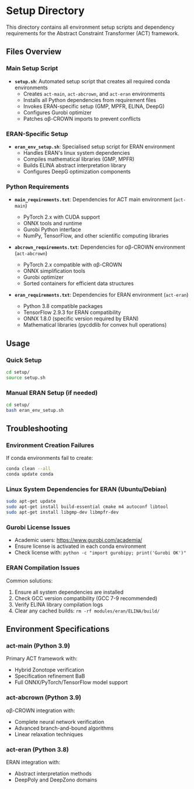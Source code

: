 # Setup Directory

This directory contains all environment setup scripts and dependency requirements for the Abstract Constraint Transformer (ACT) framework.

## Files Overview

### Main Setup Script
- **`setup.sh`**: Automated setup script that creates all required conda environments
  - Creates `act-main`, `act-abcrown`, and `act-eran` environments
  - Installs all Python dependencies from requirement files
  - Invokes ERAN-specific setup (GMP, MPFR, ELINA, DeepG)
  - Configures Gurobi optimizer
  - Patches αβ-CROWN imports to prevent conflicts

### ERAN-Specific Setup
- **`eran_env_setup.sh`**: Specialised setup script for ERAN environment
  - Handles ERAN's linux system dependencies
  - Compiles mathematical libraries (GMP, MPFR)
  - Builds ELINA abstract interpretation library
  - Configures DeepG optimization components

### Python Requirements
- **`main_requirements.txt`**: Dependencies for ACT main environment (`act-main`)
  - PyTorch 2.x with CUDA support
  - ONNX tools and runtime
  - Gurobi Python interface
  - NumPy, TensorFlow, and other scientific computing libraries

- **`abcrown_requirements.txt`**: Dependencies for αβ-CROWN environment (`act-abcrown`)
  - PyTorch 2.x compatible with αβ-CROWN
  - ONNX simplification tools
  - Gurobi optimizer
  - Sorted containers for efficient data structures

- **`eran_requirements.txt`**: Dependencies for ERAN environment (`act-eran`)
  - Python 3.8 compatible packages
  - TensorFlow 2.9.3 for ERAN compatibility
  - ONNX 1.8.0 (specific version required by ERAN)
  - Mathematical libraries (pycddlib for convex hull operations)

## Usage

### Quick Setup
```bash
cd setup/
source setup.sh
```

### Manual ERAN Setup (if needed)
```bash
cd setup/
bash eran_env_setup.sh
```

## Troubleshooting

### Environment Creation Failures
If conda environments fail to create:
```bash
conda clean --all
conda update conda
```

### Linux System Dependencies for ERAN (Ubuntu/Debian)
```bash
sudo apt-get update
sudo apt-get install build-essential cmake m4 autoconf libtool
sudo apt-get install libgmp-dev libmpfr-dev
```

### Gurobi License Issues
- Academic users: https://www.gurobi.com/academia/
- Ensure license is activated in each conda environment
- Check license with: `python -c "import gurobipy; print('Gurobi OK')"`

### ERAN Compilation Issues
Common solutions:
1. Ensure all system dependencies are installed
2. Check GCC version compatibility (GCC 7-9 recommended)
3. Verify ELINA library compilation logs
4. Clear any cached builds: `rm -rf modules/eran/ELINA/build/`

## Environment Specifications

### act-main (Python 3.9)
Primary ACT framework with:
- Hybrid Zonotope verification
- Specification refinement BaB
- Full ONNX/PyTorch/TensorFlow model support

### act-abcrown (Python 3.9)
αβ-CROWN integration with:
- Complete neural network verification
- Advanced branch-and-bound algorithms
- Linear relaxation techniques

### act-eran (Python 3.8)
ERAN integration with:
- Abstract interpretation methods
- DeepPoly and DeepZono domains
